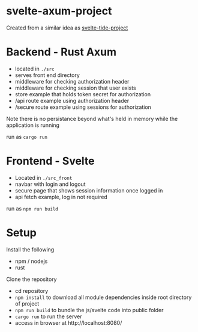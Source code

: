 # svelte-axum-project

Created from a similar idea as [svelte-tide-project](https://github.com/jbertovic/svelte-tide-project)

# Backend - Rust Axum
- located in `./src`
- serves front end directory
- middleware for checking authorization header
- middleware for checking session that user exists
- store example that holds token secret for authorization
- /api route example using authorization header
- /secure route example using sessions for authorization

Note there is no persistance beyond what's held in memory while the application is running

run as `cargo run`

# Frontend - Svelte
- Located in `./src_front`
- navbar with login and logout
- secure page that shows session information once logged in
- api fetch example, log in not required

run as `npm run build`

# Setup

Install the following
- npm / nodejs
- rust

Clone the repository
- cd repository
- `npm install` to download all module dependencies inside root directory of project
- `npm run build` to bundle the js/svelte code into public folder
- `cargo run` to run the server
- access in browser at http://localhost:8080/